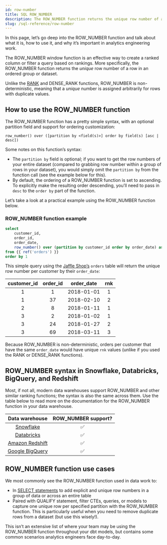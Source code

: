 ```yaml
---
id: row-number
title: SQL ROW_NUMBER
description: The ROW_NUMBER function returns the unique row number of a row in an ordered group or dataset.
slug: /sql-reference/row-number
---
```


<head>
    <title>Working with the SQL ROW_NUMBER</title>
</head>

In this page, let’s go deep into the ROW_NUMBER function and talk about what it is, how to use it, and why it’s important in analytics engineering work.

The ROW_NUMBER window function is an effective way to create a ranked column or filter a query based on rankings. More specifically, the ROW_NUMBER function returns the *unique* row number of a row in an ordered group or dataset. 

Unlike the [RANK](/sql-reference/rank) and DENSE_RANK functions, ROW_NUMBER is non-deterministic, meaning that a *unique* number is assigned arbitrarily for rows with duplicate values.

## How to use the ROW_NUMBER function

The ROW_NUMBER function has a pretty simple syntax, with an optional partition field and support for ordering customization:

`row_number() over ([partition by <field(s)>] order by field(s) [asc | desc])`

Some notes on this function’s syntax:

- The `partition by` field is optional; if you want to get the row numbers of your entire dataset (compared to grabbing row number within a group of rows in your dataset), you would simply omit the `partition by` from the function call (see the example below for this).
- By default, the ordering of a ROW_NUMBER function is set to ascending. To explicitly make the resulting order descending, you’ll need to pass in `desc` to the `order by` part of the function.

Let’s take a look at a practical example using the ROW_NUMBER function below.

### ROW_NUMBER function example

```sql
select
    customer_id,
    order_id,
    order_date,
    row_number() over (partition by customer_id order by order_date) as row_n
from {{ ref('orders') }}
order by 1
```

This simple query using the [Jaffle Shop’s](https://github.com/dbt-labs/jaffle_shop) `orders` table will return the unique row number per customer by their `order_date`:

| customer_id | order_id | order_date | rnk |
|:---:|:---:|:---:|:---:|
| 1 | 1 | 2018-01-01 | 1 |
| 1 | 37 | 2018-02-10 | 2 |
| 2 | 8 | 2018-01-11 | 1 |
| 3 | 2 | 2018-01-02 | 1 |
| 3 | 24 | 2018-01-27 | 2 |
| 3 | 69 | 2018-03-11 | 3 |

Because ROW_NUMBER is non-deterministic, orders per customer that have the same `order_date` would have unique `rnk` values (unlike if you used the RANK or DENSE_RANK functions).

## ROW_NUMBER syntax in Snowflake, Databricks, BigQuery, and Redshift

Most, if not all, modern data warehouses support ROW_NUMBER and other similar ranking functions; the syntax is also the same across them. Use the table below to read more on the documentation for the ROW_NUMBER function in your data warehouse.

| Data warehouse | ROW_NUMBER support? |
|:---:|:---:|
| [Snowflake](https://docs.snowflake.com/en/sql-reference/functions/row_number.html) | ✅ |
| [Databricks](https://docs.databricks.com/sql/language-manual/functions/row_number.html) | ✅ |
| [Amazon Redshift](https://docs.aws.amazon.com/redshift/latest/dg/r_WF_ROW_NUMBER.html) | ✅ |
| [Google BigQuery](https://cloud.google.com/bigquery/docs/reference/standard-sql/numbering_functions#row_number) | ✅ |

## ROW_NUMBER function use cases

We most commonly see the ROW_NUMBER function used in data work to:

- In [SELECT statements](/sql-reference/select) to add explicit and unique row numbers in a group of data or across an entire table
- Paired with QUALIFY statement, filter <Term id="cte">CTEs</Term>, queries, or models to capture one unique row per specified partition with the ROW_NUMBER function. This is particularly useful when you need to remove duplicate rows from a dataset (but use this wisely!).

This isn’t an extensive list of where your team may be using the ROW_NUMBER function throughout your dbt models, but contains some common scenarios analytics engineers face day-to-day.
